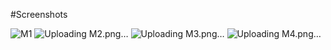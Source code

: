 #Screenshots

![M1](https://github.com/nencym24/Movies_App/assets/120076296/fcacf9d9-7aee-4ba2-ba63-72898a9baeb7)
![Uploading M2.png…]()
![Uploading M3.png…]()
![Uploading M4.png…]()


